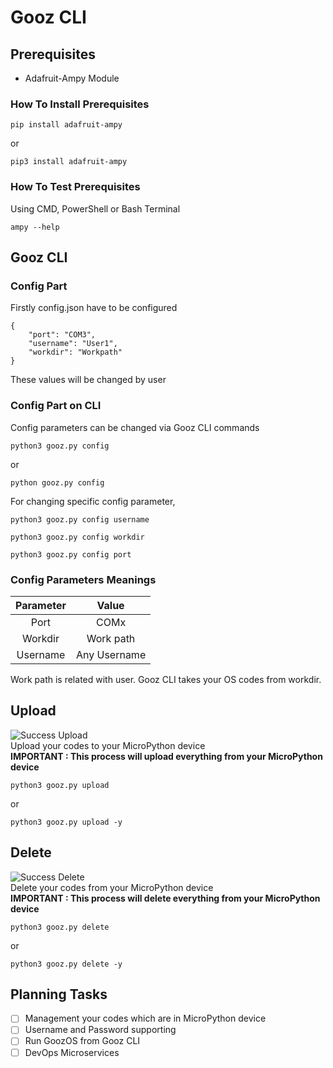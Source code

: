 # Gooz CLI
## Prerequisites
- Adafruit-Ampy Module
### How To Install Prerequisites
```
pip install adafruit-ampy
```
or
```
pip3 install adafruit-ampy
```
### How To Test Prerequisites
Using CMD, PowerShell or Bash Terminal
```
ampy --help
```
## Gooz CLI
### Config Part
Firstly config.json have to be configured
```
{
    "port": "COM3",
    "username": "User1",
    "workdir": "Workpath"
}
```
These values will be changed by user

### Config Part on CLI
Config parameters can be changed via Gooz CLI commands
```
python3 gooz.py config 
```
or
```
python gooz.py config 
```
For changing specific config parameter,
```
python3 gooz.py config username
```
```
python3 gooz.py config workdir 
```
```
python3 gooz.py config port 
```

### Config Parameters Meanings
| Parameter | Value |
| :---: | :---: |
| Port | COMx |
| Workdir | Work path |
| Username | Any Username |

Work path is related with user. Gooz CLI takes your OS codes from workdir.

## Upload
![Success Upload](https://github.com/gooz-project/gooz-cli/blob/main/uploadedGooz.PNG)<br/>
Upload your codes to your MicroPython device<br/>
**IMPORTANT : This process will upload everything from your MicroPython device**
```
python3 gooz.py upload
```
or
```
python3 gooz.py upload -y
```


## Delete
![Success Delete](https://github.com/gooz-project/gooz-cli/blob/main/deleteGooz.PNG)<br/>
Delete your codes from your MicroPython device<br/>
**IMPORTANT : This process will delete everything from your MicroPython device**
```
python3 gooz.py delete
```
or
```
python3 gooz.py delete -y
```

## Planning Tasks
- [ ] Management your codes which are in MicroPython device
- [ ] Username and Password supporting
- [ ] Run GoozOS from Gooz CLI
- [ ] DevOps Microservices
